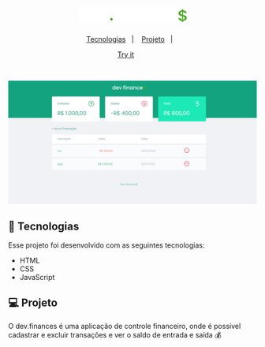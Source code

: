 <h1 align="center">
  <img alt="dev.finances" title="dev.finances" src="https://github.com/Ganiell/Finance/blob/master/assets/logo.svg" width="220px" />
</h1>

<p align="center">
  <a href="#-tecnologias">Tecnologias</a>&nbsp;&nbsp;&nbsp;|&nbsp;&nbsp;&nbsp;
  <a href="#-projeto">Projeto</a>&nbsp;&nbsp;&nbsp;|&nbsp;&nbsp;&nbsp;
</p>


<p align="center">
  <a href="https://ganiell.github.io/Finance/">Try it</a>&nbsp;&nbsp;&nbsp; &nbsp;&nbsp;&nbsp;
</p>

<br>

<p align="center">
  <img alt="dev.finances" src="https://github.com/Ganiell/Finance/blob/master/assets/desktop.png" width="700px">
</p>

## 🚀 Tecnologias

Esse projeto foi desenvolvido com as seguintes tecnologias:

- HTML
- CSS
- JavaScript

## 💻 Projeto

O dev.finances é uma aplicação de controle financeiro, onde é possível cadastrar e excluir transações e ver o saldo de entrada e saída 💰

